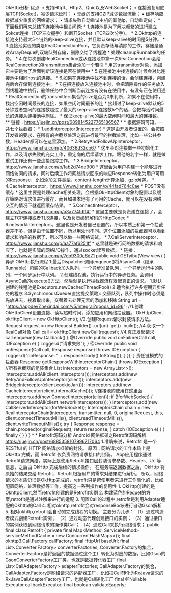 OkHttp分析
       优点: 
     •  支持Http1、Http2、Quic以及WebSocket；
     •  连接池复用底层TCP(Socket)，减少请求延时；
     •  无缝的支持GZIP减少数据流量；
     •  缓存响应数据减少重复的网络请求；
     •  请求失败自动重试主机的其他ip，自动重定向；
      * 
      下面我们再来总结下连接池中相关问题:
      * 1.连接池是为了解决频繁的进行建立Sokcet连接（TCP三次握手）和断开Socket（TCP四次分手）。
      * 2.Okhttp的连接池支持最大5个链路的keep-alive连接，并且默认keep-alive的时间是5分钟。
      * 3.连接池实现的类是RealConnectionPool，它负责存储与清除的工作，存储是通过ArrayDeque的双端队列存储，删除交给了线程池
      *   处理cleanupRunnable的任务。
      * 4.在每次创建RealConnection或从连接池中拿一次RealConnection会给RealConnection的transmitters集合添加一个若引
      *   用的transmitter对象，添加它主要是为了后面判断该连接是否在使用中
      * 5.在连接池中找连接的时候会对比连接池中相同host的连接。
      * 6.如果在连接池中找不到连接的话，会创建连接，创建完后会存储到连接池中。
      * 7.在把连接放入连接池中时，会把清除操作的任务放入到线程池中执行，删除任务中会判断当前连接有没有在使用中，有没有正在使用通
      *  RealConnection的transmitters集合的size是否为0来判断，如果不在使用中，找出空闲时间最长的连接，如果空闲时间最长的连
      *  接超过了keep-alive默认的5分钟或者空闲的连接数超过了最大的keep-alive连接数5个的话，会把存活时间最长的连接从连接池中删除。
      *  保证keep-alive的最大空闲时间和最大的连接数。
      ** 链接：https://juejin.cn/post/6898145227765186567
      *
      * 根据源码可知，一共七个拦截器：
      * 1.addInterceptor(Interceptor)
      * 这是由开发者设置的，会按照开发者的要求，在所有的拦截器处理之前进行最早的拦截处理，比如一些公共参数，Header都可以在这里添加。
      * 2.RetryAndFollowUpInterceptor，https://www.jianshu.com/p/40636d32cb67
      *  这里会对连接做一些初始化工作，以及请求失败的充实工作，重定向的后续请求工作。跟他的名字一样，就是做重试工作还有一些连接跟踪工作。
      * 3.BridgeInterceptor，https://www.jianshu.com/p/fab2d74de900
      * 这里会为用户构建一个能够进行网络访问的请求，同时后续工作将网络请求回来的响应Response转化为用户可用的Response，比如添加文件类型，content-length计算添加，gzip解包。
      * 4.CacheInterceptor，https://www.jianshu.com/p/44fad764c0ae
      * POST没有缓存
      * 这里主要是处理cache相关处理，会根据OkHttpClient对象的配置以及缓存策略对请求值进行缓存，而且如果本地有了可⽤的Cache，就可以在没有网络交互的情况下就返回缓存结果。
      * 5.ConnectInterceptor，https://www.jianshu.com/p/a3a774fdff4f
      * 这里主要就是负责建立连接了，会建立TCP连接或者TLS连接，以及负责编码解码的HttpCodec
      * 6.networkInterceptors，这里也是开发者自己设置的，所以本质上和第一个拦截器差不多，但是由于位置不同，所以用处也不同。这个位置添加的拦截器可以看到请求和响应的数据了，所以可以做一些网络调试。
      * 7.CallServerInterceptor，https://www.jianshu.com/p/aa77af6251ff
      * 这里就是进行网络数据的请求和响应了，也就是实际的网络I/O操作，通过socket读写数据。
      * 链接：https://www.jianshu.com/p/7cb9300c6d71
    public void GETyibu(View view) {
          异步
         OkHttp执行流程
         1.最后Dispatcher调用enqueue()将AsyncCall（继承Runnable）包装的Callback加入队列，一个异步准备队列，一个异步运行中的队列，一个同步运行中队列。
         2.创建线程池，执行运行中的异步任务。会调用AsyncCall的execute()方法，然后就是执行拦截器流程发起真正的请求。
           1.默认创建的线程池是Executors.newCachedThreadPool()
           2.适合执行许多短期异步任务的程序
           3.SynchronousQueue(直接提交策略): 交替队列，队列中操作时必须是先放进去，接着取出来，交替着去处理元素的添加和移除
        String url = "https://appdev7.hexindai.com/v5/integral?goods_id=96";
        //1.创建OkHttpClient设置连接、读写超时时间，添加应用和网络拦截器。
        OkHttpClient okHttpClient = new OkHttpClient();
        //2.创建Request请求封装请求方法。
        Request request = new Request.Builder()
                .url(url)
                .get()
                .build();
        //4.获取一个RealCall对象
        Call call = okHttpClient.newCall(request);
        //4.真正发起请求
        call.enqueue(new Callback() {
            @Override
            public void onFailure(Call call, IOException e) {
                Logger.d("请求失败");
            }
            @Override
            public void onResponse(Call call, Response response) throws IOException {
                Logger.d("onResponse: " + response.body().toString());
            }
        });
    }
    责任链模式的拦截器
    Response getResponseWithInterceptorChain() throws IOException {
        //所有拦截器的组装集合
        List<Interceptor> interceptors = new ArrayList<>();
        interceptors.addAll(client.interceptors());
        interceptors.add(new RetryAndFollowUpInterceptor(client));
        interceptors.add(new BridgeInterceptor(client.cookieJar()));
        interceptors.add(new CacheInterceptor(client.internalCache()));
        //连接池的使用在这里面
        interceptors.add(new ConnectInterceptor(client));
        if (!forWebSocket) {
          interceptors.addAll(client.networkInterceptors());
        }
        interceptors.add(new CallServerInterceptor(forWebSocket));
        Interceptor.Chain chain = new RealInterceptorChain(interceptors, transmitter, null, 0,
            originalRequest, this, client.connectTimeoutMillis(),
            client.readTimeoutMillis(), client.writeTimeoutMillis());
        try {
          Response response = chain.proceed(originalRequest);
          return response;
        } catch (IOException e) {
        } finally {
        }
      }
    }
    *
    *
    Retrofit源码分析
    Android 网络框架之Retrofit源码解析 https://juejin.cn/post/6885358107996717064
    1.准确来说，Retrofit 是一个 RESTful 的 HTTP 网络请求框架的封装。
    原因：网络请求的工作本质上是 OkHttp 完成，而 Retrofit 仅负责网络请求接口的封装。
    App应用程序通过Retrofit请求网络，实际上是使用Retrofit接口层封装请求参数、Header、Url 等信息，之后由 OkHttp 完成后续的请求操作。 
    在服务端返回数据之后，OkHttp 将原始的结果交给 Retrofit，Retrofit根据用户的需求对结果进行解析。
    所以，网络请求的本质仍旧是OkHttp完成的，retrofit只是帮使用者来进行工作简化的，比如配置网络，处理数据等工作，提高这一系列操作的复用性
      1. OkHttp创建的是OkhttpClient,然而retrofit创建的是Retrofit实例
      2. 构建蓝色的Requet的方案,retrofit是通过注解来进行的适配
      3. 配置Call的过程中,retrofit是利用Adapter适配的Okhttp的Call
      4. 相对okhttp,retrofit会对responseBody进行自动Gson解析
      5. 相对okhttp,retrofit会自动的完成线程的切换。
    主要分为几步：
    （1）通过构造者模式创建Retrofit实例；
    （2）通过动态代理创建接口的实例；
    （3）通过接口的实例获取到网络请求的操作类Call；
    （4）通过Call来执行网络请求；
    public final class Retrofit {
      private final Map<Method, ServiceMethod<?, ?>> serviceMethodCache = new ConcurrentHashMap<>();
      final okhttp3.Call.Factory callFactory;
      final HttpUrl baseUrl;
      final List<Converter.Factory> converterFactories;
         Converter.Factory的集合，Converter.Factory是将返回的数据通过这个工厂转化为对应的数据，比如Gson的GsonConverterFactory工厂类，也就是数据转化器工厂
      final List<CallAdapter.Factory> adapterFactories;
         CallAdapter.Factory的集合，CallAdapter.Factory是网络请求的适配器工厂，比如把Call转化为RxJava请求的RxJavaCallAdapterFactory工厂，也就是Call转化工厂
      final @Nullable Executor callbackExecutor;
      final boolean validateEagerly;


